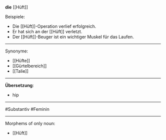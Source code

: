 **die** [[Hüft]]

Beispiele:

- Die [[Hüft]]-Operation verlief erfolgreich.
- Er hat sich an der [[Hüft]] verletzt.
- Der [[Hüft]]-Beuger ist ein wichtiger Muskel für das Laufen.

---
Synonyme:
- [[Hüfte]]
- [[Gürtelbereich]]
- [[Talie]]

---
**Übersetzung**:
- hip

---

#Substantiv
#Feminin

---

Morphems of only noun:
- [[Hüft]]

